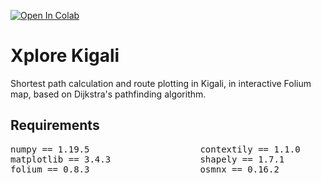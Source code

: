 [![Open In Colab](https://colab.research.google.com/assets/colab-badge.svg)](https://colab.research.google.com/drive/18xsrTk5O9am9WtcNJCR2TFv49ReF4BkG?usp=sharing)

# Xplore Kigali

Shortest path calculation and route plotting in Kigali, in interactive Folium map, based on Dijkstra's pathfinding algorithm.

## Requirements

<pre>
numpy == 1.19.5                     contextily == 1.1.0               osgeo == 2.2.3
matplotlib == 3.4.3                 shapely == 1.7.1                  pyproj == 3.2.0
folium == 0.8.3                     osmnx == 0.16.2                   geopandas == 0.9.0     
</pre>
